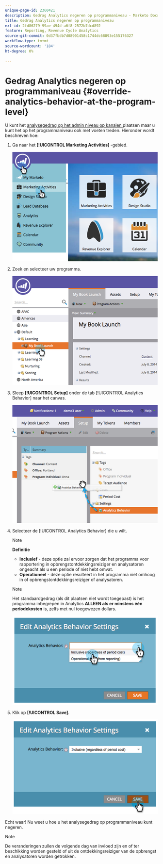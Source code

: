 ```yaml
---
unique-page-id: 2360421
description: Gedrag Analytics negeren op programmaniveau - Marketo Docs - Productdocumentatie
title: Gedrag Analytics negeren op programmaniveau
exl-id: 2fd86279-99ae-494d-a6f8-2572b7dcd892
feature: Reporting, Revenue Cycle Analytics
source-git-commit: 0d37fbdb7d08901458c1744dc68893e155176327
workflow-type: tm+mt
source-wordcount: '184'
ht-degree: 0%

---
```


# Gedrag Analytics negeren op programmaniveau {#override-analytics-behavior-at-the-program-level}

U kunt het [ analysegedrag op het admin niveau op kanalen ](/help/marketo/product-docs/reporting/revenue-cycle-analytics/program-analytics/make-a-program-without-a-period-cost-available-in-revenue-explorer-and-analyzers.md) plaatsen maar u kunt het op het programmaniveau ook met voeten treden. Hieronder wordt beschreven hoe:

1. Ga naar het **[!UICONTROL Marketing Activities]** -gebied.

   ![](assets/image2014-9-24-11-3a40-3a46.png)

1. Zoek en selecteer uw programma.

   ![](assets/image2014-9-24-11-3a40-3a57.png)

1. Sleep **[!UICONTROL Setup]** onder de tab [!UICONTROL Analytics Behavior] naar het canvas.

   ![](assets/image2014-9-24-11-3a41-3a2.png)

1. Selecteer de [!UICONTROL Analytics Behavior] die u wilt.

   >[!NOTE]
   >
   >**Definitie**
   >
   >* **Inclusief** - deze optie zal ervoor zorgen dat het programma voor rapportering in opbrengstontdekkingsreiziger en analysatoren ongeacht als u een periode of niet hebt omvat.
   >* **Operationeel** - deze optie resulteert in het programma niet omhoog in of opbrengstontdekkingsreiziger of analysatoren.

   >[!NOTE]
   >
   >Het standaardgedrag (als dit plaatsen niet wordt toegepast) is het programma inbegrepen in Analytics **ALLEEN als er minstens één periodekosten** is, zelfs met nul toegewezen dollars.

   ![](assets/image2014-9-24-11-3a42-3a0.png)

1. Klik op **[!UICONTROL Save]**.

   ![](assets/image2014-9-24-11-3a42-3a6.png)

Echt waar! Nu weet u hoe u het analysegedrag op programmaniveau kunt negeren.

>[!NOTE]
>
>De veranderingen zullen de volgende dag van invloed zijn en of ter beschikking worden gesteld of uit de ontdekkingsreiziger van de opbrengst en analysatoren worden getrokken.
